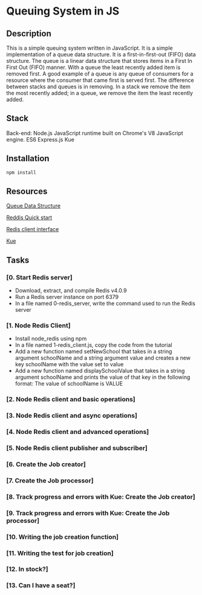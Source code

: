 # Queuing System in JS

## Description

This is a simple queuing system written in JavaScript. It is a simple implementation of a queue data structure. It is a first-in-first-out (FIFO) data structure. The queue is a linear data structure that stores items in a First In First Out (FIFO) manner. With a queue the least recently added item is removed first. A good example of a queue is any queue of consumers for a resource where the consumer that came first is served first. The difference between stacks and queues is in removing. In a stack we remove the item the most recently added; in a queue, we remove the item the least recently added.

## Stack

Back-end: Node.js
JavaScript runtime built on Chrome's V8 JavaScript engine.
ES6
Express.js
Kue

## Installation

```bash
npm install
```
## Resources

[Queue Data Structure](https://en.wikipedia.org/wiki/Queue_(abstract_data_type))

[Reddis Quick start](https://redis.io/topics/quickstart)

[Redis client interface](https://intranet.alxswe.com/rltoken/1rq3ral-3C5O1t67dbGcWg)

[Kue](https://intranet.alxswe.com/rltoken/yTC3Ci2IV2US24xJsBfMgQ)
## Tasks

### [0. Start Redis server]

* Download, extract, and compile Redis v4.0.9
* Run a Redis server instance on port 6379
* In a file named 0-redis_server, write the command used to run the Redis server

### [1. Node Redis Client]

* Install node_redis using npm
* In a file named 1-redis_client.js, copy the code from the tutorial
* Add a new function named setNewSchool that takes in a string argument schoolName and a string argument value and creates a new key schoolName with the value set to value
* Add a new function named displaySchoolValue that takes in a string argument schoolName and prints the value of that key in the following format: The value of schoolName is VALUE

### [2. Node Redis client and basic operations]

### [3. Node Redis client and async operations]

### [4. Node Redis client and advanced operations]

### [5. Node Redis client publisher and subscriber]

### [6. Create the Job creator]

### [7. Create the Job processor]

### [8. Track progress and errors with Kue: Create the Job creator]

### [9. Track progress and errors with Kue: Create the Job processor]

### [10. Writing the job creation function]

### [11. Writing the test for job creation]

### [12. In stock?]

### [13. Can I have a seat?]

